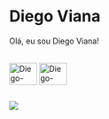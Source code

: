 # Diego Viana

 Olá, eu sou Diego Viana!


<div style="display: inline_block"><br>
  <img align="center" alt="Diego-MySQL" height="40" width="50" src="https://cdn.jsdelivr.net/gh/devicons/devicon/icons/mysql/mysql-original-wordmark.svg" />
  <img align="center" alt="Diego-Python" height="40" width="50" src="https://cdn.jsdelivr.net/gh/devicons/devicon/icons/python/python-original-wordmark.svg" />
</div>
 
 ##
 
<div>
 <a href="https://www.linkedin.com/in/die8o/" target="_blank"><img src="https://img.shields.io/badge/-LinkedIn-%230077B5?style=for-the-badge&logo=linkedin&logoColor=white" target="_blank"></a> 
</div>
